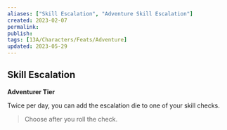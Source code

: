 ```yaml
---
aliases: ["Skill Escalation", "Adventure Skill Escalation"]
created: 2023-02-07
permalink: 
publish: 
tags: [13A/Characters/Feats/Adventure]
updated: 2023-05-29
---
```


## Skill Escalation

**Adventurer Tier**

Twice per day, you can add the escalation die to one of your skill checks.

> Choose after you roll the check.
